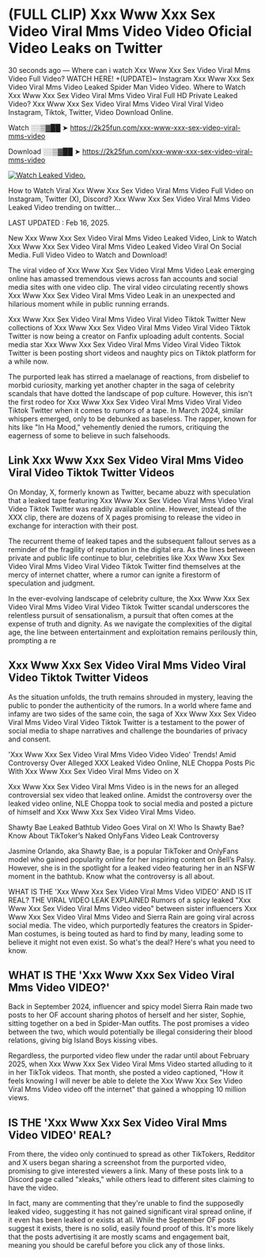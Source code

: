# (FULL CLIP) Xxx Www Xxx Sex Video Viral Mms Video Video Oficial Video Leaks on Twitter

30 seconds ago — Where can i watch Xxx Www Xxx Sex Video Viral Mms Video Full Video? WATCH HERE! +(UPDATE)~ Instagram Xxx Www Xxx Sex Video Viral Mms Video Leaked Spider Man Video Video. Where to Watch Xxx Www Xxx Sex Video Viral Mms Video Viral Full HD Private Leaked Video? Xxx Www Xxx Sex Video Viral Mms Video Viral Viral Video Instagram, Tiktok, Twitter, Video Download Online.

Watch ░░▒▓██ ➤ https://2k25fun.com/xxx-www-xxx-sex-video-viral-mms-video

Download ░░▒▓██ ➤ https://2k25fun.com/xxx-www-xxx-sex-video-viral-mms-video

[![Watch Leaked Video.](https://miro.medium.com/v2/resize:fit:828/format:webp/1*cilzJN44JGOrTw9NJCrNHA.gif "Watch Leaked Video")](https://2k25fun.com/xxx-www-xxx-sex-video-viral-mms-video)

How to Watch Viral Xxx Www Xxx Sex Video Viral Mms Video Full Video on Instagram, Twitter (X), Discord? Xxx Www Xxx Sex Video Viral Mms Video Leaked Video trending on twitter...

LAST UPDATED : Feb 16, 2025.

New Xxx Www Xxx Sex Video Viral Mms Video Leaked Video, Link to Watch Xxx Www Xxx Sex Video Viral Mms Video Leaked Video Viral On Social Media. Full Video Video to Watch and Download!

The viral video of Xxx Www Xxx Sex Video Viral Mms Video Leak emerging online has amassed tremendous views across fan accounts and social media sites with one video clip. The viral video circulating recently shows Xxx Www Xxx Sex Video Viral Mms Video Leak in an unexpected and hilarious moment while in public running errands.

Xxx Www Xxx Sex Video Viral Mms Video Viral Video Tiktok Twitter New collections of Xxx Www Xxx Sex Video Viral Mms Video Viral Video Tiktok Twitter is now being a creator on Fanfix uploading adult contents. Social media star Xxx Www Xxx Sex Video Viral Mms Video Viral Video Tiktok Twitter is been posting short videos and naughty pics on Tiktok platform for a while now.

The purported leak has stirred a maelanage of reactions, from disbelief to morbid curiosity, marking yet another chapter in the saga of celebrity scandals that have dotted the landscape of pop culture. However, this isn't the first rodeo for Xxx Www Xxx Sex Video Viral Mms Video Viral Video Tiktok Twitter when it comes to rumors of a tape. In March 2024, similar whispers emerged, only to be debunked as baseless. The rapper, known for hits like "In Ha Mood," vehemently denied the rumors, critiquing the eagerness of some to believe in such falsehoods.

## Link Xxx Www Xxx Sex Video Viral Mms Video Viral Video Tiktok Twitter Videos

On Monday, X, formerly known as Twitter, became abuzz with speculation that a leaked tape featuring Xxx Www Xxx Sex Video Viral Mms Video Viral Video Tiktok Twitter was readily available online. However, instead of the XXX clip, there are dozens of X pages promising to release the video in exchange for interaction with their post.

The recurrent theme of leaked tapes and the subsequent fallout serves as a reminder of the fragility of reputation in the digital era. As the lines between private and public life continue to blur, celebrities like Xxx Www Xxx Sex Video Viral Mms Video Viral Video Tiktok Twitter find themselves at the mercy of internet chatter, where a rumor can ignite a firestorm of speculation and judgment.

In the ever-evolving landscape of celebrity culture, the Xxx Www Xxx Sex Video Viral Mms Video Viral Video Tiktok Twitter scandal underscores the relentless pursuit of sensationalism, a pursuit that often comes at the expense of truth and dignity. As we navigate the complexities of the digital age, the line between entertainment and exploitation remains perilously thin, prompting a re

##  Xxx Www Xxx Sex Video Viral Mms Video Viral Video Tiktok Twitter Videos

As the situation unfolds, the truth remains shrouded in mystery, leaving the public to ponder the authenticity of the rumors. In a world where fame and infamy are two sides of the same coin, the saga of Xxx Www Xxx Sex Video Viral Mms Video Viral Video Tiktok Twitter is a testament to the power of social media to shape narratives and challenge the boundaries of privacy and consent.

'Xxx Www Xxx Sex Video Viral Mms Video Video Video' Trends! Amid Controversy Over Alleged XXX Leaked Video Online, NLE Choppa Posts Pic With Xxx Www Xxx Sex Video Viral Mms Video on X

Xxx Www Xxx Sex Video Viral Mms Video is in the news for an alleged controversial sex video that leaked online. Amidst the controversy over the leaked video online, NLE Choppa took to social media and posted a picture of himself and Xxx Www Xxx Sex Video Viral Mms Video.

Shawty Bae Leaked Bathtub Video Goes Viral on X! Who Is Shawty Bae? Know About TikToker’s Naked OnlyFans Video Leak Controversy

Jasmine Orlando, aka Shawty Bae, is a popular TikToker and OnlyFans model who gained popularity online for her inspiring content on Bell’s Palsy. However, she is in the spotlight for a leaked video featuring her in an NSFW moment in the bathtub. Know what the controversy is all about.

WHAT IS THE 'Xxx Www Xxx Sex Video Viral Mms Video VIDEO' AND IS IT REAL? THE VIRAL VIDEO LEAK EXPLAINED Rumors of a spicy leaked "Xxx Www Xxx Sex Video Viral Mms Video video" between sister influencers Xxx Www Xxx Sex Video Viral Mms Video and Sierra Rain are going viral across social media. The video, which purportedly features the creators in Spider-Man costumes, is being touted as hard to find by many, leading some to believe it might not even exist. So what's the deal? Here's what you need to know.

## WHAT IS THE 'Xxx Www Xxx Sex Video Viral Mms Video VIDEO?'

Back in September 2024, influencer and spicy model Sierra Rain made two posts to her OF account sharing photos of herself and her sister, Sophie, sitting together on a bed in Spider-Man outfits. The post promises a video between the two, which would potentially be illegal considering their blood relations, giving big Island Boys kissing vibes.

Regardless, the purported video flew under the radar until about February 2025, when Xxx Www Xxx Sex Video Viral Mms Video started alluding to it in her TikTok videos. That month, she posted a video captioned, "How it feels knowing I will never be able to delete the Xxx Www Xxx Sex Video Viral Mms Video video off the internet" that gained a whopping 10 million views.

## IS THE 'Xxx Www Xxx Sex Video Viral Mms Video VIDEO' REAL?

From there, the video only continued to spread as other TikTokers, Redditor and X users began sharing a screenshot from the purported video, promising to give interested viewers a link. Many of these posts link to a Discord page called "xleaks," while others lead to different sites claiming to have the video.

In fact, many are commenting that they're unable to find the supposedly leaked video, suggesting it has not gained significant viral spread online, if it even has been leaked or exists at all. While the September OF posts suggest it exists, there is no solid, easily found proof of this. It's more likely that the posts advertising it are mostly scams and engagement bait, meaning you should be careful before you click any of those links.